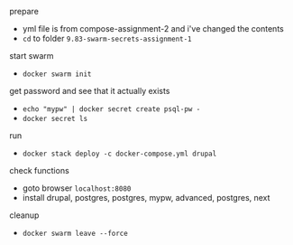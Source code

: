 prepare
* yml file is from compose-assignment-2 and i've changed the contents
* `cd` to folder `9.83-swarm-secrets-assignment-1`

start swarm
* `docker swarm init`

get password and see that it actually exists
* `echo "mypw" | docker secret create psql-pw -`
* `docker secret ls`

run
* `docker stack deploy -c docker-compose.yml drupal`

check functions
* goto browser `localhost:8080`
* install drupal, postgres, postgres, mypw, advanced, postgres, next

cleanup
* `docker swarm leave --force`

